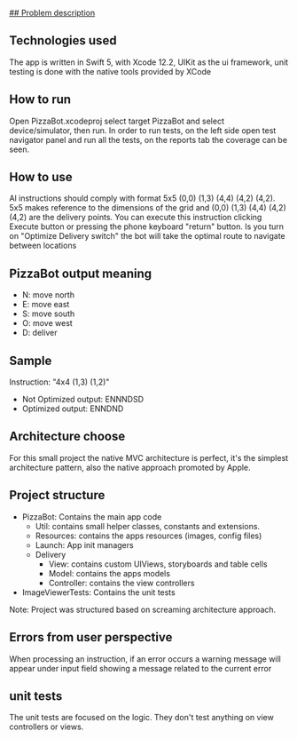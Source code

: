 
[## Problem description](https://github.com/Joule87/Media/blob/master/PizzaBot/Slice_Code_Challenge.pdf)

## Technologies used
The app is written in Swift 5, with Xcode 12.2, UIKit as the ui framework, unit testing is done with the native tools provided by XCode

## How to run
Open PizzaBot.xcodeproj select target PizzaBot and select device/simulator, then run.
In order to run tests, on the left side open test navigator panel and run all the tests, on the reports tab the coverage can be seen.

## How to use
Al instructions should comply with format 5x5 (0,0) (1,3) (4,4) (4,2) (4,2). 5x5 makes reference to the dimensions of the grid and (0,0) (1,3) (4,4) (4,2) (4,2) are the delivery points.
You can execute this instruction clicking Execute button or pressing the phone keyboard "return" button. Is you turn on "Optimize Delivery switch" the bot will take the optimal route to navigate between locations

## PizzaBot output meaning
* N: move north
* E: move east
* S: move south
* O: move west
* D: deliver

## Sample
Instruction: "4x4 (1,3) (1,2)"
* Not Optimized output: ENNNDSD
* Optimized output: ENNDND

## Architecture choose
For this small project the native MVC architecture is perfect, it's the simplest architecture pattern, also the native approach promoted by Apple.

## Project structure 
* PizzaBot: Contains the main app code
    * Util: contains small helper classes, constants and extensions.
    * Resources: contains the apps resources (images, config files)
    * Launch: App init managers
    *  Delivery
        * View: contains custom UIViews, storyboards and table cells
        * Model: contains the apps models
        * Controller: contains the view controllers
* ImageViewerTests: Contains the unit tests

Note: Project was structured based on screaming architecture approach.

## Errors from user perspective
When processing an instruction, if an error occurs a warning message will appear under input field showing a message related to the current error

## unit tests
The unit tests are focused on the logic. They don't test anything on view controllers or views.
